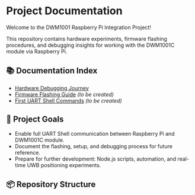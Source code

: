 # Project Documentation

Welcome to the DWM1001 Raspberry Pi Integration Project!

This repository contains hardware experiments, firmware flashing procedures, and debugging insights for working with the DWM1001C module via Raspberry Pi.

## 📚 Documentation Index

- [Hardware Debugging Journey](./hardware-debug.md)
- [Firmware Flashing Guide](./flashing-guide.md) _(to be created)_
- [First UART Shell Commands](./first-commands.md) _(to be created)_

## 🚀 Project Goals

- Enable full UART Shell communication between Raspberry Pi and DWM1001C module.
- Document the flashing, setup, and debugging process for future reference.
- Prepare for further development: Node.js scripts, automation, and real-time UWB positioning experiments.

## 📦 Repository Structure

